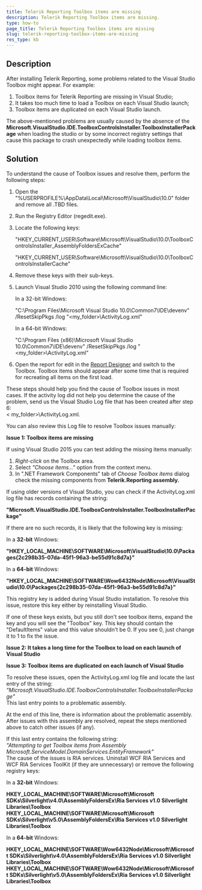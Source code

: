 ```yaml
---
title: Telerik Reporting Toolbox items are missing
description: Telerik Reporting Toolbox items are missing.
type: how-to
page_title: Telerik Reporting Toolbox items are missing
slug: telerik-reporting-toolbox-items-are-missing
res_type: kb
---
```

  

## Description  
After installing Telerik Reporting, some problems related to the Visual Studio Toolbox might appear. For example:

1. Toolbox items for Telerik Reporting are missing in Visual Studio;
2. It takes too much time to load a Toolbox on each Visual Studio launch;
3. Toolbox items are duplicated on each Visual Studio launch.


The above-mentioned problems are usually caused by the absence of the **Microsoft.VisualStudio.IDE.ToolboxControlsInstaller.ToolboxInstallerPackage** when loading the studio or by some incorrect registry settings that cause this package to crash unexpectedly while loading toolbox items.  
  
## Solution   
  

To understand the cause of Toolbox issues and resolve them, perform the following steps:

1. Open the "%USERPROFILE%\AppData\Local\Microsoft\VisualStudio\10.0" folder and remove all .TBD files.
2. Run the Registry Editor (regedit.exe).
3. Locate the following keys:  
  

    "HKEY\_CURRENT\_USER\Software\Microsoft\VisualStudio\10.0\ToolboxControlsInstaller\_AssemblyFoldersExCache"  
  

    "HKEY\_CURRENT\_USER\Software\Microsoft\VisualStudio\10.0\ToolboxControlsInstallerCache"
4. Remove these keys with their sub-keys.
5. Launch Visual Studio 2010 using the following command line:   
  

    In a 32-bit Windows:  

    "C:\Program Files\Microsoft Visual Studio 10.0\Common7\IDE\devenv" /ResetSkipPkgs /log "&lt;my\_folder&gt;\ActivityLog.xml"  
  

    In a 64-bit Windows:  

    "C:\Program Files (x86)\Microsoft Visual Studio 10.0\Common7\IDE\devenv" /ResetSkipPkgs /log "&lt;my\_folder&gt;\ActivityLog.xml"
6. Open the report for edit in the [Report Designer](../ui-report-designer) and switch to the Toolbox. Toolbox items should appear after some time that is required for recreating all items on the first load.


These steps should help you find the cause of Toolbox issues in most cases. If the activity log did not help you determine the cause of the problem, send us the Visual Studio Log file that has been created after step 6:  
 &lt; my\_folder&gt;\ActivityLog.xml.


You can also review this Log file to resolve Toolbox issues manually:

**Issue 1: Toolbox items are missing**  
  
If using Visual Studio 2015 you can test adding the missing items manually:  
  
 1. *Right-click* on the Toolbox area.  
 2. Select *"Choose items..."* option from the context menu.  
 3. In ".NET Framework Components" tab of *Choose Toolbox items* dialog check the missing components from **Telerik.Reporting assembly.**  
  
If using older versions of Visual Studio, you can check if the ActivityLog.xml log file has records containing the string:

**"Microsoft.VisualStudio.IDE.ToolboxControlsInstaller.ToolboxInstallerPackage"**

If there are no such records, it is likely that the following key is missing:

In a **32-bit** Windows:  

 **"HKEY\_LOCAL\_MACHINE\SOFTWARE\Microsoft\VisualStudio\10.0\Packages\{2c298b35-07da-45f1-96a3-be55d91c8d7a}"**

In a **64-bit** Windows: 

 **"HKEY\_LOCAL\_MACHINE\SOFTWARE\Wow6432Node\Microsoft\VisualStudio\10.0\Packages\{2c298b35-07da-45f1-96a3-be55d91c8d7a}"**

This registry key is added during Visual Studio installation. To resolve this issue, restore this key either by reinstalling Visual Studio.

If one of these keys exists, but you still don't see toolbox items, expand the key and you will see the "Toolbox" key. This key should contain the "DefaultItems" value and this value shouldn't be 0. If you see 0, just change it to 1 to fix the issue.
   
**Issue 2: It takes a long time for the Toolbox to load on each launch of Visual Studio**  

**Issue 3: Toolbox items are duplicated on each launch of Visual Studio**  
  
 To resolve these issues, open the ActivityLog.xml log file and locate the last entry of the string:  
 *"Microsoft.VisualStudio.IDE.ToolboxControlsInstaller.ToolboxInstallerPackage"*   
 This last entry points to a problematic assembly.

At the end of this line, there is information about the problematic assembly. After issues with this assembly are resolved, repeat the steps mentioned above to catch other issues (if any).

If this last entry contains the following string:  
 *"Attempting to get Toolbox items from Assembly Microsoft.ServiceModel.DomainServices.EntityFramework"*  
The cause of the issues is RIA services. Uninstall WCF RIA Services and WCF RIA Services ToolKit (if they are unnecessary) or remove the following registry keys:

In a **32-bit** Windows: 

 **HKEY\_LOCAL\_MACHINE\SOFTWARE\Microsoft\Microsoft SDKs\Silverlight\v4.0\AssemblyFoldersEx\Ria Services v1.0 Silverlight Libraries\Toolbox  
 HKEY\_LOCAL\_MACHINE\SOFTWARE\Microsoft\Microsoft SDKs\Silverlight\v5.0\AssemblyFoldersEx\Ria Services v1.0 Silverlight Libraries\Toolbox**

In a **64-bit** Windows: 
 
 **HKEY\_LOCAL\_MACHINE\SOFTWARE\Wow6432Node\Microsoft\Microsoft SDKs\Silverlight\v4.0\AssemblyFoldersEx\Ria Services v1.0 Silverlight Libraries\Toolbox  
 HKEY\_LOCAL\_MACHINE\SOFTWARE\Wow6432Node\Microsoft\Microsoft SDKs\Silverlight\v5.0\AssemblyFoldersEx\Ria Services v1.0 Silverlight Libraries\Toolbox**





